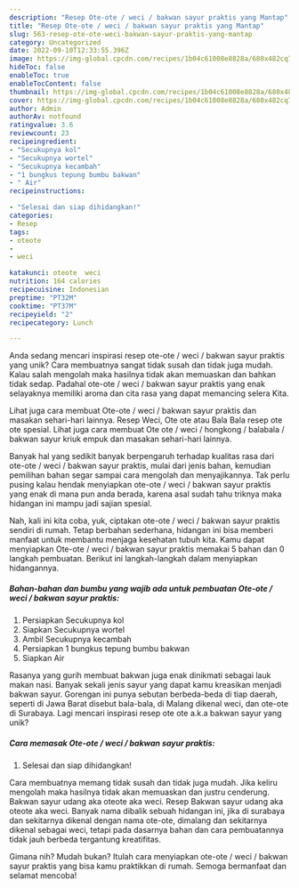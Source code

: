 ```yaml
---
description: "Resep Ote-ote / weci / bakwan sayur praktis yang Mantap"
title: "Resep Ote-ote / weci / bakwan sayur praktis yang Mantap"
slug: 563-resep-ote-ote-weci-bakwan-sayur-praktis-yang-mantap
category: Uncategorized
date: 2022-09-10T12:33:55.396Z
image: https://img-global.cpcdn.com/recipes/1b04c61008e8828a/680x482cq70/ote-ote-weci-bakwan-sayur-praktis-foto-resep-utama.jpg
hideToc: false
enableToc: true
enableTocContent: false
thumbnail: https://img-global.cpcdn.com/recipes/1b04c61008e8828a/680x482cq70/ote-ote-weci-bakwan-sayur-praktis-foto-resep-utama.jpg
cover: https://img-global.cpcdn.com/recipes/1b04c61008e8828a/680x482cq70/ote-ote-weci-bakwan-sayur-praktis-foto-resep-utama.jpg
author: Admin
authorAv: notfound
ratingvalue: 3.6
reviewcount: 23
recipeingredient:
- "Secukupnya kol"
- "Secukupnya wortel"
- "Secukupnya kecambah"
- "1 bungkus tepung bumbu bakwan"
- " Air"
recipeinstructions:

- "Selesai dan siap dihidangkan!"
categories:
- Resep
tags:
- oteote
- 
- weci

katakunci: oteote  weci 
nutrition: 164 calories
recipecuisine: Indonesian
preptime: "PT32M"
cooktime: "PT37M"
recipeyield: "2"
recipecategory: Lunch

---
```





Anda sedang mencari inspirasi resep ote-ote / weci / bakwan sayur praktis yang unik? Cara membuatnya sangat tidak susah dan tidak juga mudah. Kalau salah mengolah maka hasilnya tidak akan memuaskan dan bahkan tidak sedap. Padahal ote-ote / weci / bakwan sayur praktis yang enak selayaknya memiliki aroma dan cita rasa yang dapat memancing selera Kita.





Lihat juga cara membuat Ote-ote / weci / bakwan sayur praktis dan masakan sehari-hari lainnya. Resep Weci, Ote ote atau Bala Bala resep ote ote spesial. Lihat juga cara membuat Ote ote / weci / hongkong / balabala / bakwan sayur kriuk empuk dan masakan sehari-hari lainnya.

Banyak hal yang sedikit banyak berpengaruh terhadap kualitas rasa dari ote-ote / weci / bakwan sayur praktis, mulai dari jenis bahan, kemudian pemilihan bahan segar sampai cara mengolah dan menyajikannya. Tak perlu pusing kalau hendak menyiapkan ote-ote / weci / bakwan sayur praktis yang enak di mana pun anda berada, karena asal sudah tahu triknya maka hidangan ini mampu jadi sajian spesial.






Nah, kali ini kita coba, yuk, ciptakan ote-ote / weci / bakwan sayur praktis sendiri di rumah. Tetap berbahan sederhana, hidangan ini bisa memberi manfaat untuk membantu menjaga kesehatan tubuh kita. Kamu dapat menyiapkan Ote-ote / weci / bakwan sayur praktis memakai 5 bahan dan 0 langkah pembuatan. Berikut ini langkah-langkah dalam menyiapkan hidangannya.

<!--inarticleads1-->

##### Bahan-bahan dan bumbu yang wajib ada untuk pembuatan Ote-ote / weci / bakwan sayur praktis:

1. Persiapkan Secukupnya kol
1. Siapkan Secukupnya wortel
1. Ambil Secukupnya kecambah
1. Persiapkan 1 bungkus tepung bumbu bakwan
1. Siapkan  Air


Rasanya yang gurih membuat bakwan juga enak dinikmati sebagai lauk makan nasi. Banyak sekali jenis sayur yang dapat kamu kreasikan menjadi bakwan sayur. Gorengan ini punya sebutan berbeda-beda di tiap daerah, seperti di Jawa Barat disebut bala-bala, di Malang dikenal weci, dan ote-ote di Surabaya. Lagi mencari inspirasi resep ote ote a.k.a bakwan sayur yang unik? 

<!--inarticleads2-->

##### Cara memasak Ote-ote / weci / bakwan sayur praktis:


1. Selesai dan siap dihidangkan!

Cara membuatnya memang tidak susah dan tidak juga mudah. Jika keliru mengolah maka hasilnya tidak akan memuaskan dan justru cenderung. Bakwan sayur udang aka oteote aka weci. Resep Bakwan sayur udang aka oteote aka weci. Banyak nama dibalik sebuah hidangan ini, jika di surabaya dan sekitarnya dikenal dengan nama ote-ote, dimalang dan sekitarnya dikenal sebagai weci, tetapi pada dasarnya bahan dan cara pembuatannya tidak jauh berbeda tergantung kreatifitas. 

Gimana nih? Mudah bukan? Itulah cara menyiapkan ote-ote / weci / bakwan sayur praktis yang bisa kamu praktikkan di rumah. Semoga bermanfaat dan selamat mencoba!

